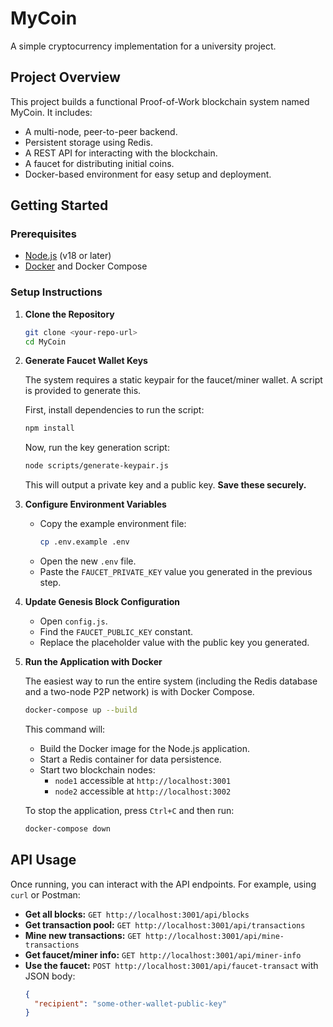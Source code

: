 # MyCoin

A simple cryptocurrency implementation for a university project.

## Project Overview

This project builds a functional Proof-of-Work blockchain system named MyCoin. It includes:
- A multi-node, peer-to-peer backend.
- Persistent storage using Redis.
- A REST API for interacting with the blockchain.
- A faucet for distributing initial coins.
- Docker-based environment for easy setup and deployment.

## Getting Started

### Prerequisites
- [Node.js](https://nodejs.org/) (v18 or later)
- [Docker](https://www.docker.com/products/docker-desktop/) and Docker Compose

### Setup Instructions

1.  **Clone the Repository**
    ```bash
    git clone <your-repo-url>
    cd MyCoin
    ```

2.  **Generate Faucet Wallet Keys**

    The system requires a static keypair for the faucet/miner wallet. A script is provided to generate this.
    
    First, install dependencies to run the script:
    ```bash
    npm install
    ```
    
    Now, run the key generation script:
    ```bash
    node scripts/generate-keypair.js
    ```
    This will output a private key and a public key. **Save these securely.**

3.  **Configure Environment Variables**

    - Copy the example environment file:
      ```bash
      cp .env.example .env
      ```
    - Open the new `.env` file.
    - Paste the `FAUCET_PRIVATE_KEY` value you generated in the previous step.

4.  **Update Genesis Block Configuration**

    - Open `config.js`.
    - Find the `FAUCET_PUBLIC_KEY` constant.
    - Replace the placeholder value with the public key you generated.

5.  **Run the Application with Docker**

    The easiest way to run the entire system (including the Redis database and a two-node P2P network) is with Docker Compose.
    ```bash
    docker-compose up --build
    ```
    This command will:
    - Build the Docker image for the Node.js application.
    - Start a Redis container for data persistence.
    - Start two blockchain nodes:
        - `node1` accessible at `http://localhost:3001`
        - `node2` accessible at `http://localhost:3002`

    To stop the application, press `Ctrl+C` and then run:
    ```bash
    docker-compose down
    ```

## API Usage

Once running, you can interact with the API endpoints. For example, using `curl` or Postman:

- **Get all blocks:** `GET http://localhost:3001/api/blocks`
- **Get transaction pool:** `GET http://localhost:3001/api/transactions`
- **Mine new transactions:** `GET http://localhost:3001/api/mine-transactions`
- **Get faucet/miner info:** `GET http://localhost:3001/api/miner-info`
- **Use the faucet:** `POST http://localhost:3001/api/faucet-transact` with JSON body:
  ```json
  {
    "recipient": "some-other-wallet-public-key"
  }
  ```